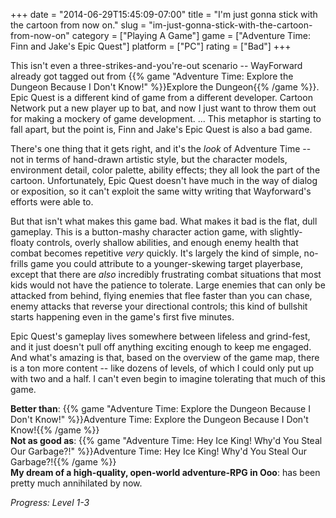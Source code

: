 +++
date = "2014-06-29T15:45:09-07:00"
title = "I'm just gonna stick with the cartoon from now on."
slug = "im-just-gonna-stick-with-the-cartoon-from-now-on"
category = ["Playing A Game"]
game = ["Adventure Time: Finn and Jake's Epic Quest"]
platform = ["PC"]
rating = ["Bad"]
+++

This isn't even a three-strikes-and-you're-out scenario -- WayForward already got tagged out from {{% game "Adventure Time: Explore the Dungeon Because I Don't Know!" %}}Explore the Dungeon{{% /game %}}.  Epic Quest is a different kind of game from a different developer.  Cartoon Network put a new player up to bat, and now I just want to throw them out for making a mockery of game development.  ... This metaphor is starting to fall apart, but the point is, Finn and Jake's Epic Quest is also a bad game.

There's one thing that it gets right, and it's the <i>look</i> of Adventure Time -- not in terms of hand-drawn artistic style, but the character models, environment detail, color palette, ability effects; they all look the part of the cartoon.  Unfortunately, Epic Quest doesn't have much in the way of dialog or exposition, so it can't exploit the same witty writing that Wayforward's efforts were able to.

But that isn't what makes this game bad.  What makes it bad is the flat, dull gameplay.  This is a button-mashy character action game, with slightly-floaty controls, overly shallow abilities, and enough enemy health that combat becomes repetitive <i>very</i> quickly.  It's largely the kind of simple, no-frills game you could attribute to a younger-skewing target playerbase, except that there are <i>also</i> incredibly frustrating combat situations that most kids would not have the patience to tolerate.  Large enemies that can only be attacked from behind, flying enemies that flee faster than you can chase, enemy attacks that reverse your directional controls; this kind of bullshit starts happening even in the game's first five minutes.

Epic Quest's gameplay lives somewhere between lifeless and grind-fest, and it just doesn't pull off anything exciting enough to keep me engaged.  And what's amazing is that, based on the overview of the game map, there is a ton more content -- like dozens of levels, of which I could only put up with two and a half.  I can't even begin to imagine tolerating that much of this game.

<b>Better than</b>: {{% game "Adventure Time: Explore the Dungeon Because I Don't Know!" %}}Adventure Time: Explore the Dungeon Because I Don't Know!{{% /game %}}  
<b>Not as good as</b>: {{% game "Adventure Time: Hey Ice King! Why'd You Steal Our Garbage?!" %}}Adventure Time: Hey Ice King! Why'd You Steal Our Garbage?!{{% /game %}}  
<b>My dream of a high-quality, open-world adventure-RPG in Ooo</b>: has been pretty much annihilated by now.

<i>Progress: Level 1-3</i>
